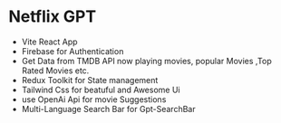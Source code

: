 # Netflix GPT
- Vite React App
- Firebase for Authentication
- Get Data from TMDB API now playing movies, popular Movies ,Top Rated Movies etc.
- Redux Toolkit for State management
- Tailwind Css for beatuful and Awesome Ui
- use OpenAi Api for movie Suggestions
- Multi-Language Search Bar for Gpt-SearchBar
